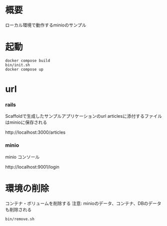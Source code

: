 # 概要

ローカル環境で動作するminioのサンプル

# 起動

```shell
docker compose build
bin/init.sh
docker compose up
```

# url
### rails

Scaffoldで生成したサンプルアプリケーションのurl
articlesに添付するファイルはminioに保存される

http://localhost:3000/articles

### minio

minio コンソール

http://localhost:9001/login

# 環境の削除

コンテナ・ボリュームを削除する
注意: minioのデータ、コンテナ、DBのデータも削除される

```shell
bin/remove.sh
```
